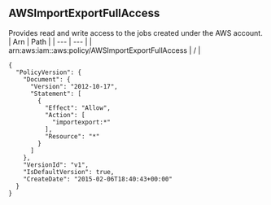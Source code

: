 
## AWSImportExportFullAccess
Provides read and write access to the jobs created under the AWS account.
| Arn | Path |
| --- | --- |
| arn:aws:iam::aws:policy/AWSImportExportFullAccess | / |
```
{
  "PolicyVersion": {
    "Document": {
      "Version": "2012-10-17",
      "Statement": [
        {
          "Effect": "Allow",
          "Action": [
            "importexport:*"
          ],
          "Resource": "*"
        }
      ]
    },
    "VersionId": "v1",
    "IsDefaultVersion": true,
    "CreateDate": "2015-02-06T18:40:43+00:00"
  }
}
```

